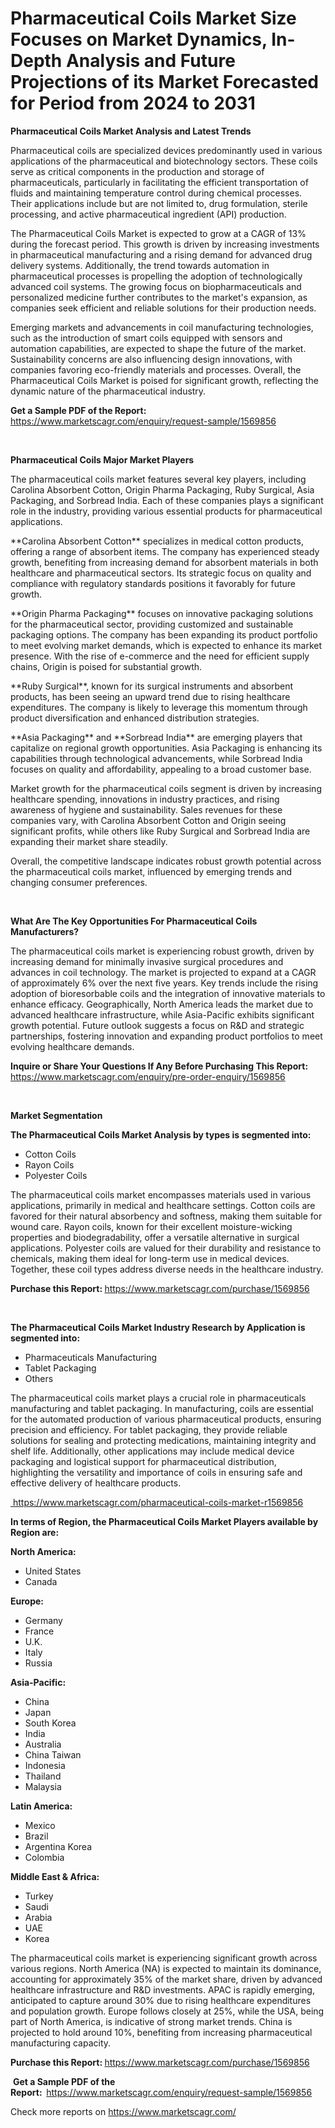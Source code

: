 <p><h1>Pharmaceutical Coils Market Size Focuses on Market Dynamics, In-Depth Analysis and Future Projections of its Market Forecasted for Period from 2024 to 2031</h1></p><p><strong>Pharmaceutical Coils Market Analysis and Latest Trends</strong></p>
<p><p>Pharmaceutical coils are specialized devices predominantly used in various applications of the pharmaceutical and biotechnology sectors. These coils serve as critical components in the production and storage of pharmaceuticals, particularly in facilitating the efficient transportation of fluids and maintaining temperature control during chemical processes. Their applications include but are not limited to, drug formulation, sterile processing, and active pharmaceutical ingredient (API) production.</p><p>The Pharmaceutical Coils Market is expected to grow at a CAGR of 13% during the forecast period. This growth is driven by increasing investments in pharmaceutical manufacturing and a rising demand for advanced drug delivery systems. Additionally, the trend towards automation in pharmaceutical processes is propelling the adoption of technologically advanced coil systems. The growing focus on biopharmaceuticals and personalized medicine further contributes to the market's expansion, as companies seek efficient and reliable solutions for their production needs.</p><p>Emerging markets and advancements in coil manufacturing technologies, such as the introduction of smart coils equipped with sensors and automation capabilities, are expected to shape the future of the market. Sustainability concerns are also influencing design innovations, with companies favoring eco-friendly materials and processes. Overall, the Pharmaceutical Coils Market is poised for significant growth, reflecting the dynamic nature of the pharmaceutical industry.</p></p>
<p><strong>Get a Sample PDF of the Report:&nbsp;</strong> <a href="https://www.marketscagr.com/enquiry/request-sample/1569856?utm_campaign=1869&utm_medium=2&utm_source=Github&utm_content=ia&utm_term=29122024&utm_id=pharmaceutical-coils">https://www.marketscagr.com/enquiry/request-sample/1569856</a></p>
<p>&nbsp;</p>
<p><strong>Pharmaceutical Coils Major Market Players</strong></p>
<p><p>The pharmaceutical coils market features several key players, including Carolina Absorbent Cotton, Origin Pharma Packaging, Ruby Surgical, Asia Packaging, and Sorbread India. Each of these companies plays a significant role in the industry, providing various essential products for pharmaceutical applications.</p><p>**Carolina Absorbent Cotton** specializes in medical cotton products, offering a range of absorbent items. The company has experienced steady growth, benefiting from increasing demand for absorbent materials in both healthcare and pharmaceutical sectors. Its strategic focus on quality and compliance with regulatory standards positions it favorably for future growth.</p><p>**Origin Pharma Packaging** focuses on innovative packaging solutions for the pharmaceutical sector, providing customized and sustainable packaging options. The company has been expanding its product portfolio to meet evolving market demands, which is expected to enhance its market presence. With the rise of e-commerce and the need for efficient supply chains, Origin is poised for substantial growth.</p><p>**Ruby Surgical**, known for its surgical instruments and absorbent products, has been seeing an upward trend due to rising healthcare expenditures. The company is likely to leverage this momentum through product diversification and enhanced distribution strategies.</p><p>**Asia Packaging** and **Sorbread India** are emerging players that capitalize on regional growth opportunities. Asia Packaging is enhancing its capabilities through technological advancements, while Sorbread India focuses on quality and affordability, appealing to a broad customer base.</p><p>Market growth for the pharmaceutical coils segment is driven by increasing healthcare spending, innovations in industry practices, and rising awareness of hygiene and sustainability. Sales revenues for these companies vary, with Carolina Absorbent Cotton and Origin seeing significant profits, while others like Ruby Surgical and Sorbread India are expanding their market share steadily.</p><p>Overall, the competitive landscape indicates robust growth potential across the pharmaceutical coils market, influenced by emerging trends and changing consumer preferences.</p></p>
<p>&nbsp;</p>
<p><strong>What Are The Key Opportunities For Pharmaceutical Coils Manufacturers?</strong></p>
<p><p>The pharmaceutical coils market is experiencing robust growth, driven by increasing demand for minimally invasive surgical procedures and advances in coil technology. The market is projected to expand at a CAGR of approximately 6% over the next five years. Key trends include the rising adoption of bioresorbable coils and the integration of innovative materials to enhance efficacy. Geographically, North America leads the market due to advanced healthcare infrastructure, while Asia-Pacific exhibits significant growth potential. Future outlook suggests a focus on R&D and strategic partnerships, fostering innovation and expanding product portfolios to meet evolving healthcare demands.</p></p>
<p><strong>Inquire or Share Your Questions If Any Before Purchasing This Report:</strong> <a href="https://www.marketscagr.com/enquiry/pre-order-enquiry/1569856?utm_campaign=1869&utm_medium=2&utm_source=Github&utm_content=ia&utm_term=29122024&utm_id=pharmaceutical-coils">https://www.marketscagr.com/enquiry/pre-order-enquiry/1569856</a></p>
<p>&nbsp;</p>
<p><strong>Market Segmentation</strong></p>
<p><strong>The Pharmaceutical Coils Market Analysis by types is segmented into:</strong></p>
<p><ul><li>Cotton Coils</li><li>Rayon Coils</li><li>Polyester Coils</li></ul></p>
<p><p>The pharmaceutical coils market encompasses materials used in various applications, primarily in medical and healthcare settings. Cotton coils are favored for their natural absorbency and softness, making them suitable for wound care. Rayon coils, known for their excellent moisture-wicking properties and biodegradability, offer a versatile alternative in surgical applications. Polyester coils are valued for their durability and resistance to chemicals, making them ideal for long-term use in medical devices. Together, these coil types address diverse needs in the healthcare industry.</p></p>
<p><strong>Purchase this Report:&nbsp;</strong><a href="https://www.marketscagr.com/purchase/1569856?utm_campaign=1869&utm_medium=2&utm_source=Github&utm_content=ia&utm_term=29122024&utm_id=pharmaceutical-coils">https://www.marketscagr.com/purchase/1569856</a></p>
<p>&nbsp;</p>
<p><strong>The Pharmaceutical Coils Market Industry Research by Application is segmented into:</strong></p>
<p><ul><li>Pharmaceuticals Manufacturing</li><li>Tablet Packaging</li><li>Others</li></ul></p>
<p><p>The pharmaceutical coils market plays a crucial role in pharmaceuticals manufacturing and tablet packaging. In manufacturing, coils are essential for the automated production of various pharmaceutical products, ensuring precision and efficiency. For tablet packaging, they provide reliable solutions for sealing and protecting medications, maintaining integrity and shelf life. Additionally, other applications may include medical device packaging and logistical support for pharmaceutical distribution, highlighting the versatility and importance of coils in ensuring safe and effective delivery of healthcare products.</p></p>
<p><a href="https://www.marketscagr.com/pharmaceutical-coils-market-r1569856?utm_campaign=1869&utm_medium=2&utm_source=Github&utm_content=ia&utm_term=29122024&utm_id=pharmaceutical-coils">&nbsp;https://www.marketscagr.com/pharmaceutical-coils-market-r1569856</a></p>
<p><strong>In terms of Region, the Pharmaceutical Coils Market Players available by Region are:</strong></p>
<p>
    <p> <strong> North America: </strong>
        <ul>
            <li>United States</li>
            <li>Canada</li>
        </ul>
        </p> 
    <p> <strong> Europe: </strong>
        <ul>
            <li>Germany</li>
            <li>France</li>
            <li>U.K.</li>
            <li>Italy</li>
            <li>Russia</li>
        </ul>
        </p> 
    <p> <strong> Asia-Pacific: </strong>
        <ul>
            <li>China</li>
            <li>Japan</li>
            <li>South Korea</li>
            <li>India</li>
            <li>Australia</li>
            <li>China Taiwan</li>
            <li>Indonesia</li>
            <li>Thailand</li>
            <li>Malaysia</li>
        </ul>
        </p> 
    <p> <strong> Latin America: </strong>
        <ul>
            <li>Mexico</li>
            <li>Brazil</li>
            <li>Argentina Korea</li>
            <li>Colombia</li>
        </ul>
        </p> 
    <p> <strong> Middle East & Africa: </strong>
        <ul>
            <li>Turkey</li>
            <li>Saudi</li>
            <li>Arabia</li>
            <li>UAE</li>
            <li>Korea</li>
        </ul>
    </p>
    </p>
<p><p>The pharmaceutical coils market is experiencing significant growth across various regions. North America (NA) is expected to maintain its dominance, accounting for approximately 35% of the market share, driven by advanced healthcare infrastructure and R&D investments. APAC is rapidly emerging, anticipated to capture around 30% due to rising healthcare expenditures and population growth. Europe follows closely at 25%, while the USA, being part of North America, is indicative of strong market trends. China is projected to hold around 10%, benefiting from increasing pharmaceutical manufacturing capacity.</p></p>
<p><strong>Purchase this Report: </strong><a href="https://www.marketscagr.com/purchase/1569856?utm_campaign=1869&utm_medium=2&utm_source=Github&utm_content=ia&utm_term=29122024&utm_id=pharmaceutical-coils">https://www.marketscagr.com/purchase/1569856</a></p>
<p>&nbsp;<strong>Get a Sample PDF of the Report:&nbsp;&nbsp;</strong><a href="https://www.marketscagr.com/enquiry/request-sample/1569856?utm_campaign=1869&utm_medium=2&utm_source=Github&utm_content=ia&utm_term=29122024&utm_id=pharmaceutical-coils">https://www.marketscagr.com/enquiry/request-sample/1569856</a></p>
<p><strong></strong></p>
<p>Check more reports on <a href="https://www.marketscagr.com/?utm_campaign=1869&utm_medium=2&utm_source=Github&utm_content=ia&utm_term=29122024&utm_id=pharmaceutical-coils">https://www.marketscagr.com/</a></p>
